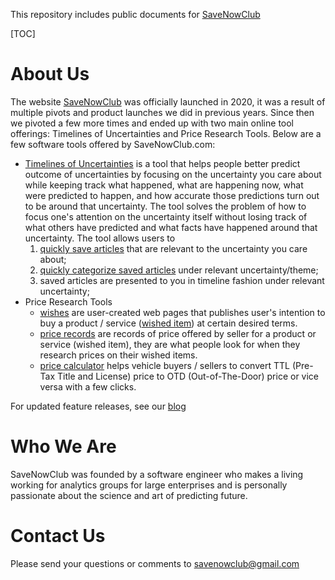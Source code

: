 This repository includes public documents for [SaveNowClub](https://savenowclub.com)

[TOC]

# About Us

The website [SaveNowClub](https://savenowclub.com) was officially launched in 2020, it was a result of multiple pivots and product launches we did in previous years.  Since then we pivoted a few more times and ended up with two main online tool offerings: Timelines of Uncertainties and Price Research Tools.  Below are a few software tools offered by SaveNowClub.com:

* [Timelines of Uncertainties](/timeline) is a tool that helps people better predict outcome of uncertainties by focusing on the uncertainty you care about while keeping track what happened, what are happening now, what were predicted to happen, and how accurate those predictions turn out to be around that uncertainty.  The tool solves the problem of how to focus one's attention on the uncertainty itself without losing track of what others have predicted and what facts have happened around that uncertainty.  The tool allows users to
    1. [quickly save articles](/docs/2889/howto-timeline-of-uncertainties#use-bookmarklet-to-quickly-save-timeline-item) that are relevant to the uncertainty you care about; 
    1. [quickly categorize saved articles](/docs/2889/howto-timeline-of-uncertainties#use-parent-chooser-to-quickly-organize-saved-timeline-item) under relevant uncertainty/theme; 
    1. saved articles are presented to you in timeline fashion under relevant uncertainty;
* Price Research Tools
    * [wishes](/docs/2371/tutorial-buying-groups-and-price-records#what-is-wish) are  user-created web pages that publishes user's intention to buy a product / service ([wished item](/docs/2371/tutorial-buying-groups-and-price-records#what-is-wished-item)) at certain desired terms. 
    * [price records](/docs/2371/tutorial-buying-projects-and-price-records#what-is-price-record) are records of price offered by seller for a product or service (wished item), they are what people look for when they research prices on their wished items.
    * [price calculator](/web/ttl-otd-price-converter)  helps vehicle buyers / sellers to convert TTL (Pre-Tax Title and License) price to OTD (Out-of-The-Door) price or vice versa with a few clicks.

For updated feature releases, see our [blog](http://blog.savenowclub.com/)

# Who We Are

SaveNowClub was founded by a software engineer who makes a living working for analytics groups for large enterprises and is personally passionate about the science and art of predicting future. 

# Contact Us

Please send your questions or comments to <a href="mailto: savenowclub@gmail.com">savenowclub@gmail.com</a>